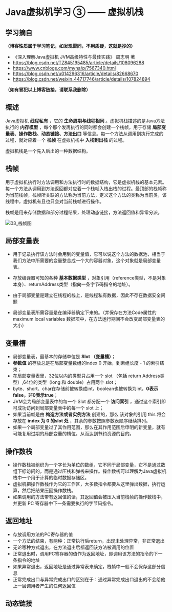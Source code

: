 # Java虚拟机学习 ③ —— 虚拟机栈

## 学习摘自

**（博客性质属于学习笔记，如发现雷同，不用质疑，这就是抄的）**

* 《深入理解Java虚拟机  JVM高级特性与最佳实践》  周志明 著
* https://blog.csdn.net/TZ845195485/article/details/108096288
* https://www.cnblogs.com/myna/p/7567340.html
* https://blog.csdn.net/u014296316/article/details/82668670  
* https://blog.csdn.net/weixin_44717746/article/details/107824894

**（如有冒犯以上博客链接，请联系我删除）**



## 概述

Java虚拟机 **线程私有** ，它的 **生命周期与线程相同** 。虚拟机栈描述的是Java方法执行的 **内存模型** ，每个那个发再执行的同时都会创建一个栈帧，用于存储 **局部变量表、操作数栈、动态链接、方法出口** 等信息。每一个方法从调用到执行完成的过程，就对应着一个 **栈帧** 在虚拟机栈中 **入栈到出栈** 的过程。

虚拟机栈是一个先入后出的一种数据结构。



## 栈帧

用于虚拟机执行时方法调用和方法执行时的数据结构，它是虚拟机栈的基本元素。每一个方法从调用到方法返回都对应着一个栈帧入栈出栈的过程。最顶部的栈帧称为当前栈帧，栈帧所关联的方法称为当前方法，定义这个方法的类称为当前类，该线程中，虚拟机有且也只会对当前栈帧进行操作。

栈帧是用来存储数据和部分过程结果，处理动态链接，方法返回值和异常分派。

![03_栈帧图](C:\rep\diary\笔记\JVM\doc\03_栈帧图.jpg)



## 局部变量表

* 用于记录执行该方法时会用到的变量值，它可以说这个方法的数据池，相当于我们方法中所需要的变量整合成一个大的容器对象，这个对象就是局部变量表。

* 存放编译器可知的各种 **基本数据类型** ，对象引用（reference类型，不是对象本身）、returnAddress类型（指向一条字节码指令的地址）。

* 由于局部变量是建立在线程的栈上，是线程私有数据，因此不存在数据安全问题
* 局部变量表所需容量是在编译器确定下来的。（并保存在方法Code属性的maximum local variables 数据项中，在方法运行期间不会改变局部变量表的大小）



## 变量槽

* 局部变量表，最基本的存储单位是 **Slot （变量槽）**；
* **参数值** 的存放总是在局部变量数组的index 0 开始，到素组长度 - 1 的索引结束；
* 在局部变量表里，32位以内的类型只占用一个 slot （包括 return Address类型）,64位的类型（long 和 double）占用两个 slot；
* byte、short、char在存储前被转换成int，boolean也被转换为int，**0表示false，非0表示true**；
* JVM会为局部变量表中的每一个 Slot 都分配一个 **访问索引** ，通过这个索引即可成功访问到局部变量表中的每一个 slot 上；
* 如果当前帧是由 **构造方法或者实例方法** 创建的，那么 该对象的引用 this 将会存放在 **index 为 0 的slot 处** ，其余的参数按照参数表顺序继续排列。
* 如果一个局部变量过了其作用范围，那么在其作用范围后申明的新变量，就有可能复用过期的局部变量的槽位，从而达到节约资源的目的。



## 操作数栈

* 操作数栈被组织为一个字长为单位的数组，它不同于局部变量，它不是通过数组下标访问的，而是通过压栈和弹栈来操作。操作数栈可以理解为Java虚拟机栈中一个用于计算的临时数据存储区。
* 虚拟机把操作数栈作为它的工作区，大多数指令都要从这里弹出数据，执行运算，然后把结果压回操作数栈。
* 如果调用的方法带有返回值的话，其返回值会被压入当前栈帧的操作数栈中，并更新 PC 寄存器中下一条需要执行的字节码指令。



## 返回地址

* 存放调用方法的PC寄存器的值
* 一个方法的结束，有两种：正常执行后return，出现未处理异常，非正常退出
* 无论哪种方式退出，在方法退出后都返回该方法被调用的位置
* 正常退出时，调用PC寄存器的值作为返回地址，即调用该方法的指令的下一条指令的地址
* 如果异常退出，返回地址是通过异常表来确定，栈帧中一般不会保存这部分信息
* 正常完成出口与异常完成出口的区别在于：通过异常完成出口退出的不会给他上一层调用者产生的任何返回值



## 动态链接



























